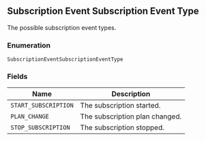 ## Subscription Event Subscription Event Type

The possible subscription event types.

### Enumeration

`SubscriptionEventSubscriptionEventType`

### Fields

| Name | Description |
|  --- | --- |
| `START_SUBSCRIPTION` | The subscription started. |
| `PLAN_CHANGE` | The subscription plan changed. |
| `STOP_SUBSCRIPTION` | The subscription stopped. |

